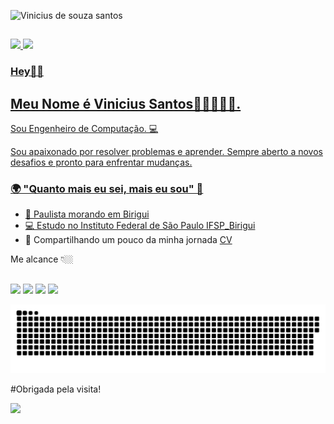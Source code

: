 ![Vinicius de souza santos](https://user-images.githubusercontent.com/80977502/114060706-06a07100-986c-11eb-9abc-f05f0eecd5b1.png)

##

 <div>
  <a href="https://github.com/ViniciusKanh">
  <img height="180em" src="https://github-readme-stats.vercel.app/api?username=ViniciusKanh&show_icons=true&theme=merko&include_all_commits=true&count_private=true"/>
  <img height="180em" src="https://github-readme-stats.vercel.app/api/top-langs/?username=ViniciusKanh&layout=compact&langs_count=7&theme=merko"/>
</div>

### Hey👍🏻
## Meu Nome é Vinicius Santos🙎🏻‍♂️🇧🇷.

Sou Engenheiro de Computação. 💻

Sou apaixonado por resolver problemas e aprender. Sempre aberto a novos desafios e pronto para enfrentar mudanças.

### 🌍 "Quanto mais eu sei, mais eu sou" 🧠

- 📍 Paulista morando em Birigui
- 💻 Estudo no Instituto Federal de São Paulo [IFSP_Birigui](https://bri.ifsp.edu.br/)
- 🌈 Compartilhando um pouco da minha jornada [CV](https://view.genial.ly/5fc6ec531dee930d309216b2)

Me alcance 👇🏼
##
    
 <div> 
  <a href="https://www.youtube.com/channel/UC5CTaXD3hB_zJbzTfJNAsKg" target="_blank"><img src="https://img.shields.io/badge/YouTube-FF0000?style=for-the-badge&logo=youtube&logoColor=white" target="_blank"></a>
<a href = "mailto:vinnyciussouza@outlook.com"><img src="https://img.shields.io/badge/Gmail-D14836?style=for-the-badge&logo=gmail&logoColor=white" target="_blank"></a>
<a href="https://www.instagram.com/vinnicius_ssantos/" target="_blank"><img src="https://img.shields.io/badge/-Instagram-%23E4405F?style=for-the-badge&logo=instagram&logoColor=white" target="_blank"></a>
<a href="https://www.linkedin.com/in/vinicius-ssantos/" target="_blank"><img src="https://img.shields.io/badge/-LinkedIn-%230077B5?style=for-the-badge&logo=linkedin&logoColor=white" target="_blank"></a> 
 </div>    
    
![Snake animation](https://github.com/ViniciusKanh/ViniciusKanh/blob/output/github-contribution-grid-snake.svg)

#Obrigada pela visita!

![](https://komarev.com/ghpvc/?username=your-github-username&color=green)
